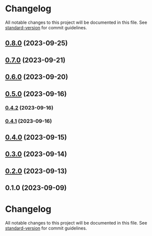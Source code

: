 # Changelog

All notable changes to this project will be documented in this file. See [standard-version](https://github.com/conventional-changelog/standard-version) for commit guidelines.

## [0.8.0](https://github.com/yasirshahzad/heroic-ui-library/compare/v0.7.0...v0.8.0) (2023-09-25)

## [0.7.0](https://github.com/yasirshahzad/heroic-ui-library/compare/v0.6.0...v0.7.0) (2023-09-21)

## [0.6.0](https://github.com/yasirshahzad/heroic-ui-library/compare/v0.5.0...v0.6.0) (2023-09-20)

## [0.5.0](https://github.com/yasirshahzad/heroic-ui-library/compare/v0.4.2...v0.5.0) (2023-09-16)

### [0.4.2](https://github.com/yasirshahzad/heroic-ui-library/compare/v0.4.1...v0.4.2) (2023-09-16)

### [0.4.1](https://github.com/yasirshahzad/heroic-ui-library/compare/v0.4.0...v0.4.1) (2023-09-16)

## [0.4.0](https://github.com/yasirshahzad/heroic-ui-library/compare/v0.3.0...v0.4.0) (2023-09-15)

## [0.3.0](https://github.com/yasirshahzad/heroic-ui-library/compare/v0.2.0...v0.3.0) (2023-09-14)

## [0.2.0](https://github.com/yasirshahzad/heroic-ui-library/compare/v0.1.0...v0.2.0) (2023-09-13)

## 0.1.0 (2023-09-09)

# Changelog

All notable changes to this project will be documented in this file. See [standard-version](https://github.com/conventional-changelog/standard-version) for commit guidelines.
